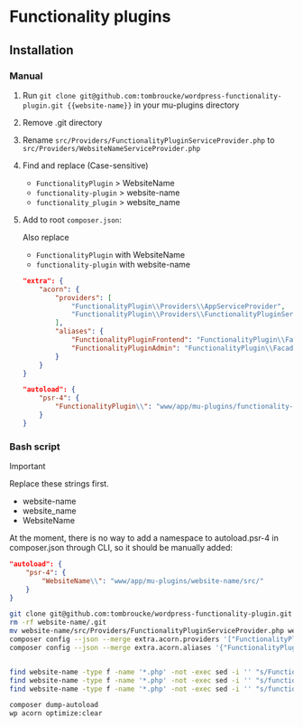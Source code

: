 # Functionality plugins

## Installation

### Manual

1. Run `git clone git@github.com:tombroucke/wordpress-functionality-plugin.git {{website-name}}` in your mu-plugins directory
2. Remove .git directory
3. Rename `src/Providers/FunctionalityPluginServiceProvider.php` to `src/Providers/WebsiteNameServiceProvider.php`
4. Find and replace (Case-sensitive)
	- `FunctionalityPlugin` > WebsiteName
	- `functionality-plugin` > website-name
	- `functionality_plugin` > website_name
5. Add to root `composer.json`:
	
	Also replace 
	- `FunctionalityPlugin` with WebsiteName
	- `functionality-plugin` with website-name

	```json
	"extra": {
		"acorn": {
			"providers": [
				"FunctionalityPlugin\\Providers\\AppServiceProvider",
				"FunctionalityPlugin\\Providers\\FunctionalityPluginServiceProvider"
			],
			"aliases": {
				"FunctionalityPluginFrontend": "FunctionalityPlugin\\Facades\\Frontend",
				"FunctionalityPluginAdmin": "FunctionalityPlugin\\Facades\\Admin"
			}
		}
	}
	```
	```json
	"autoload": {
		"psr-4": {
			"FunctionalityPlugin\\": "www/app/mu-plugins/functionality-plugin/src/"
		}
	}
	```

### Bash script

> [!IMPORTANT]  
> Replace these strings first.
> 
> - website-name
> - website_name
> - WebsiteName


At the moment, there is no way to add a namespace to autoload.psr-4 in composer.json through CLI, so it should be manually added:

```json
"autoload": {
	"psr-4": {
		"WebsiteName\\": "www/app/mu-plugins/website-name/src/"
	}
}
```

```bash
git clone git@github.com:tombroucke/wordpress-functionality-plugin.git website-name
rm -rf website-name/.git
mv website-name/src/Providers/FunctionalityPluginServiceProvider.php website-name/src/Providers/WebsiteNameServiceProvider.php
composer config --json --merge extra.acorn.providers '["FunctionalityPlugin\\Providers\\AppServiceProvider", "FunctionalityPlugin\\Providers\\FunctionalityPluginServiceProvider"]'
composer config --json --merge extra.acorn.aliases '{"FunctionalityPluginFrontend": "FunctionalityPlugin\\Facades\\Frontend", "FunctionalityPluginAdmin": "FunctionalityPlugin\\Facades\\Admin"}'


find website-name -type f -name '*.php' -not -exec sed -i '' "s/FunctionalityPlugin/WebsiteName/g" {} \;
find website-name -type f -name '*.php' -not -exec sed -i '' "s/functionality-plugin/website-name/g" {} \;
find website-name -type f -name '*.php' -not -exec sed -i '' "s/functionality_plugin/website_name/g" {} \;

composer dump-autoload
wp acorn optimize:clear
```
